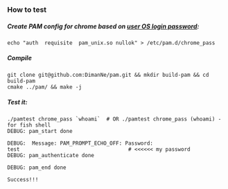 
### How to test

##### Create PAM config for chrome based on [user OS login password](https://man7.org/linux/man-pages/man8/pam_unix.8.html):
```
echo "auth  requisite  pam_unix.so nullok" > /etc/pam.d/chrome_pass
```

##### Compile

```
git clone git@github.com:DimanNe/pam.git && mkdir build-pam && cd build-pam
cmake ../pam/ && make -j
```

##### Test it:

```
./pamtest chrome_pass `whoami`  # OR ./pamtest chrome_pass (whoami) - for fish shell
DEBUG: pam_start done

DEBUG:  Message: PAM_PROMPT_ECHO_OFF: Password: 
test                                   # <<<<<< my password
DEBUG: pam_authenticate done

DEBUG: pam_end done

Success!!!

```
